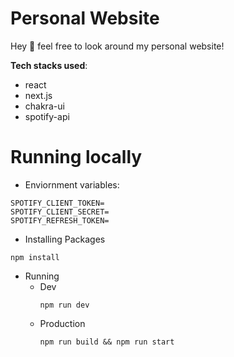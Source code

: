  # Personal Website
 Hey :wave: feel free to look around my personal website!
 
**Tech stacks used**:
 * react
 * next.js
 * chakra-ui
 * spotify-api


# Running locally

- Enviornment variables:

```
SPOTIFY_CLIENT_TOKEN=
SPOTIFY_CLIENT_SECRET=
SPOTIFY_REFRESH_TOKEN=
```

- Installing Packages

```
npm install
```
- Running
  - Dev 
    ```
    npm run dev
    ```
  - Production
     ```
     npm run build && npm run start
     ```
